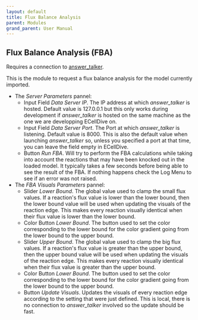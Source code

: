 ```yaml
---
layout: default
title: Flux Balance Analysis
parent: Modules
grand_parent: User Manual
---
```


## Flux Balance Analysis (FBA)
Requires a connection to [answer_talker](https://github.com/ecell/answer_talker).

This is the module to request a flux balance analysis for the model currently imported.

- The *Server Parameters* pannel:
    - Input Field *Data Server IP*. The IP address at which *answer_talker* is hosted. Default value is 127.0.0.1 but this only works during development if *answer_talker* is hosted on the same machine as the one we are developping ECellDive on.
    - Input Field *Data Server Port*. The Port at which *answer_talker* is listening. Default value is 8000. This is also the default value when launching *answer_talker* so, unless you specified a port at that time, you can leave the field empty in ECellDive.
    - Button *Run FBA*. Will try to perform the FBA calculations while taking into account the reactions that may have been knocked out in the loaded model. It typically takes a few seconds before being able to see the result of the FBA. If nothing happens check the Log Menu to see if an error was not raised.
- The *FBA Visuals Parameters* pannel:
    - Slider *Lower Bound*. The global value used to clamp the small flux values. If a reaction's flux value is lower than the lower bound, then the lower bound value will be used when updating the visuals of the reaction edge. This makes every reaction visually identical when their flux value is lower than the lower bound.
    - Color Button *Lower Bound*. The button used to set the color corresponding to the lower bound for the color gradient going from the lower bound to the upper bound.
    - Slider *Upper Bound*. The global value used to clamp the big flux values. If a reaction's flux value is greater than the upper bound, then the upper bound value will be used when updating the visuals of the reaction edge. This makes every reaction visually identical when their flux value is greater than the upper bound.
    - Color Button *Lower Bound*. The button used to set the color corresponding to the lower bound for the color gradient going from the lower bound to the upper bound.
    - Button *Update Visuals*. Updates the visuals of every reaction edge according to the setting that were just defined. This is local, there is no connection to *answer_talker* involved so the update should be fast.